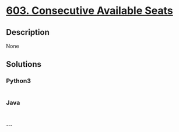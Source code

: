 # [603. Consecutive Available Seats](https://leetcode.com/problems/consecutive-available-seats)

## Description
None


## Solutions


### Python3

```python

```

### Java

```java

```

### ...
```

```
